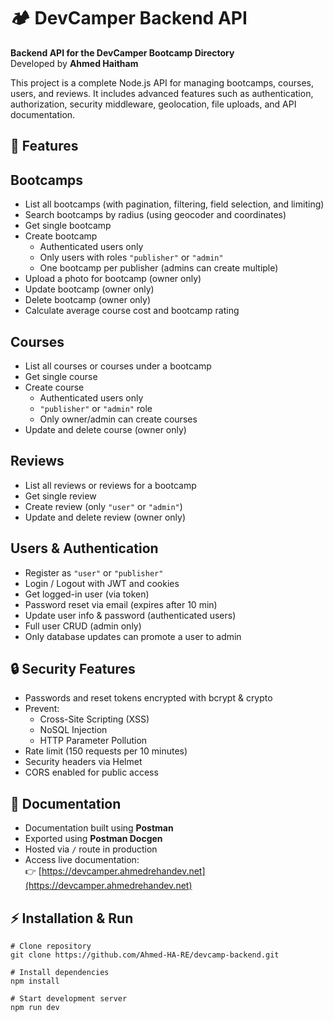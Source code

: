 # 🏕️ DevCamper Backend API

**Backend API for the DevCamper Bootcamp Directory**  
Developed by **Ahmed Haitham**

This project is a complete Node.js API for managing bootcamps, courses, users, and reviews. It includes advanced features such as authentication, authorization, security middleware, geolocation, file uploads, and API documentation.

## 🚀 Features

## Bootcamps

- List all bootcamps (with pagination, filtering, field selection, and limiting)
- Search bootcamps by radius (using geocoder and coordinates)
- Get single bootcamp
- Create bootcamp
  - Authenticated users only
  - Only users with roles `"publisher"` or `"admin"`
  - One bootcamp per publisher (admins can create multiple)
- Upload a photo for bootcamp (owner only)
- Update bootcamp (owner only)
- Delete bootcamp (owner only)
- Calculate average course cost and bootcamp rating

## Courses

- List all courses or courses under a bootcamp
- Get single course
- Create course
  - Authenticated users only
  - `"publisher"` or `"admin"` role
  - Only owner/admin can create courses
- Update and delete course (owner only)

## Reviews

- List all reviews or reviews for a bootcamp
- Get single review
- Create review (only `"user"` or `"admin"`)
- Update and delete review (owner only)

## Users & Authentication

- Register as `"user"` or `"publisher"`
- Login / Logout with JWT and cookies
- Get logged-in user (via token)
- Password reset via email (expires after 10 min)
- Update user info & password (authenticated users)
- Full user CRUD (admin only)
- Only database updates can promote a user to admin

## 🔒 Security Features

- Passwords and reset tokens encrypted with bcrypt & crypto
- Prevent:
  - Cross-Site Scripting (XSS)
  - NoSQL Injection
  - HTTP Parameter Pollution
- Rate limit (150 requests per 10 minutes)
- Security headers via Helmet
- CORS enabled for public access

## 📘 Documentation

- Documentation built using **Postman**
- Exported using **Postman Docgen**
- Hosted via `/` route in production
- Access live documentation:  
  👉 [https://devcamper.ahmedrehandev.net](https://devcamper.ahmedrehandev.net)

## ⚡ Installation & Run

```
# Clone repository
git clone https://github.com/Ahmed-HA-RE/devcamp-backend.git

# Install dependencies
npm install

# Start development server
npm run dev

```
